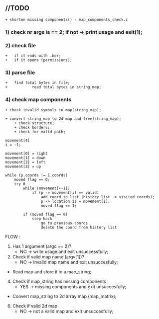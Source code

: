 ## //TODO 
	+ shorten missing components() - map_components_check.c

### 1) check nr args is == 2; if not -> print usage and exit(1);
### 2) check file 
	+ 	if it ends with .ber;
	+ 	if it opens (permissions);

### 3) parse file
	+ 	find total bytes in file;
	+ 			read total bytes in string_map;

### 4) check map components
	+ check invalid symbols in map(string_map);

	+ convert string_map to 2d map and free(string_map);
		+ check structure;
		+ check borders;
		+ check for valid path;


```
movement[4]
i = -1;

movement[0] = right
movement[1] = down
movement[2] = left
movement[3] = up

while (p.coords != E.coords)	
	moved flag == 0;
	try 0
		while (movement[++i])
			if (p -> movement[i] == valid)
				add coord to list (history list -> visited coords);
				p -> location is = movement[i];
				moved flag == 1;
		
		if (moved flag == 0)
			step back
				go to previous coords
				delete the coord from history list
```		 


FLOW :

1. Has 1 argument (argc == 2)?
	+ NO -> write usage and exit unsuccessfully;
2. Check if valid map name (argv[1])?
	+ NO -> invalid map name and exit unsuccesfully;

+ Read map and store it in a map_string;

4. Check if map_string has missing components
	+ YES -> missing components and exit unsuccesfully;

+ Convert map_string to 2d array map (map_matrix);

6. Check if valid 2d map
	+ NO -> not a valid map and exit unsuccesfully;
